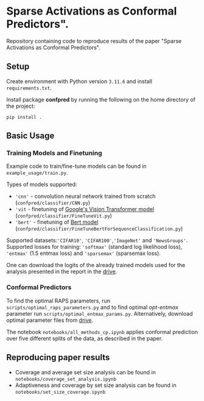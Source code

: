 # Sparse Activations as Conformal Predictors".

Repository containing code to reproduce results of the paper "Sparse Activations as Conformal Predictors".

## Setup 

Create environment with Python version `3.11.6` and install `requirements.txt`.

Install package **confpred** by running the following on the home directory of the project: 

`pip install .`

## Basic Usage

### Training Models and Finetuning

Example code to train/fine-tune models can be found in `example_usage/train.py`. 

Types of models supported:
 - `'cnn'` - convolution neural network trained from scratch (`confpred/classifier/CNN.py`)
 - `'vit` - finetuning of [Google's Vision Transformer model](https://huggingface.co/google/vit-base-patch16-224) (`confpred/classifier/FineTuneVit.py`)
 - `'bert'` - finetuning of [Bert model](https://huggingface.co/google-bert/bert-base-uncased) (`confpred/classifier/FineTuneBertForSequenceClassification.py`)

Supported datasets:`'CIFAR10'`, `'CIFAR100'`,`'ImageNet'` and `'NewsGroups'`. 
Supported losses for training: `'softmax'` (standard log likelihood loss), `'entmax'` (1.5 entmax loss) and `'sparsemax'` (sparsemax loss).

One can download the logits of the already trained models used for the analysis presented in the report in the [drive](https://drive.google.com/drive/folders/1L5RIPNEUwzYsH__EfVQct9-zeuTX0CuE?usp=drive_link).

### Conformal Predictors

To find the optimal RAPS parameters, run `scripts/optimal_raps_parameters.py` and to find optimal *opt-entmax* parameter run `scripts/optimal_entmax_params.py`. Alternatively, download optimal parameter files from [drive](https://drive.google.com/drive/folders/1aejfKdLl--kQo6nvLpqEJNWbs01S4d2G?usp=drive_link).

The notebook `notebooks/all_methods_cp.ipynb` applies conformal prediction over five different splits of the data, as described in the paper.  

## Reproducing paper results

 - Coverage and average set size analysis can be found in `notebooks/coverage_set_analysis.ipynb`
 - Adaptiveness and coverage by set size analysis can be found in `notebooks/set_size_coverage.ipynb`